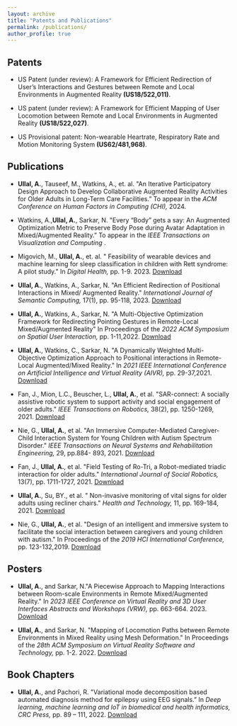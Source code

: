 ```yaml
---
layout: archive
title: "Patents and Publications"
permalink: /publications/
author_profile: true
---
```


<h2>Patents</h2>

* US Patent (under review): A Framework for Efficient Redirection of User’s Interactions and Gestures between Remote and Local Environments in Augmented Reality <b>(US18/522,011)</b>.

* US patent (under review): A Framework for Efficient Mapping of User Locomotion between Remote and Local Environments in Augmented Reality <b>(US18/522,027)</b>.

* US Provisional patent: Non-wearable Heartrate, Respiratory Rate and Motion Monitoring System <b>(US62/481,968)</b>.

<h2>Publications</h2>

* **Ullal, A.**, Tauseef, M., Watkins, A., et. al. "An Iterative Participatory Design Approach to Develop Collaborative Augmented Reality Activities for Older Adults in Long-Term Care Facilities.” To appear in the <i>ACM Conference on Human Factors in Computing (CHI),</i> 2024.

* Watkins, A.,**Ullal, A.**, Sarkar, N. "Every “Body” gets a say: An Augmented Optimization Metric to Preserve Body Pose during Avatar Adaptation in Mixed/Augmented Reality.” To appear in the <i>IEEE Transactions on Visualization and Computing </i>.

* Migovich, M., **Ullal, A.**, et. al. " Feasibility of wearable devices and machine learning for sleep classification in children with Rett syndrome: A pilot study." In <i>Digital Health,</i> pp. 1-9. 2023. <a href = "https://journals.sagepub.com/doi/full/10.1177/20552076231191622">Download</a>

* **Ullal, A.**, Watkins, A., Sarkar, N. "An Efficient Redirection of Positional Interactions in Mixed/ Augmented Reality." <i>International Journal of Semantic Computing, </i> 17(1), pp. 95-118, 2023. <a href ="https://www.worldscientific.com/doi/abs/10.1142/S1793351X22490022">Download</a>

* **Ullal, A.**, Watkins, A., Sarkar, N. "A Multi-Objective Optimization Framework for Redirecting Pointing Gestures in Remote-Local Mixed/Augmented Reality" In Proceedings of the <i>2022 ACM Symposium on Spatial User Interaction, </i> pp. 1-11,2022. <a href = "https://dl.acm.org/doi/abs/10.1145/3565970.3567681">Download</a>

* **Ullal, A.**, Watkins, C., Sarkar, N. "A Dynamically Weighted Multi-Objective Optimization Approach to Positional interactions in Remote-Local Augmented/Mixed Reality." In <i>2021 IEEE International Conference on Artificial Intelligence and Virtual Reality (AIVR),</i> pp. 29-37,2021. <a href = "https://ieeexplore.ieee.org/abstract/document/9644349">Download</a>

* Fan, J., Mion, L.C., Beuscher, L., **Ullal, A.**, et al. "SAR-connect: A socially assistive robotic system to support activity and social engagement of older adults." <i>IEEE Transactions on Robotics, </i> 38(2), pp. 1250-1269, 2021. <a href = "https://ieeexplore.ieee.org/abstract/document/9508157">Download</a>

* Nie, G., **Ullal, A.**, et al. "An Immersive Computer-Mediated Caregiver-Child Interaction System for Young Children with Autism Spectrum Disorder." <i>IEEE Transactions on Neural Systems and Rehabilitation Engineering, </i>29, pp.884- 893, 2021. <a href = "https://ieeexplore.ieee.org/abstract/document/9422789">Download</a>

* Fan, J., **Ullal, A.**, et al. "Field Testing of Ro-Tri, a Robot-mediated triadic interaction for older adults." <i>International Journal of Social Robotics, </i>13(7), pp. 1711-1727, 2021. <a href = "https://link.springer.com/article/10.1007/s12369-021-00760-2">Download</a>

* **Ullal, A.**, Su, BY., et al. " Non-invasive monitoring of vital signs for older adults using recliner chairs." <i>Health and Technology, </i> 11, pp. 169-184, 2021. <a href = "https://link.springer.com/article/10.1007/s12553-020-00503-9">Download</a>

* Nie, G., **Ullal, A.**, et al. "Design of an intelligent and immersive system to facilitate the social interaction between caregivers and young children with autism." In Proceedings of the <i>2019 HCI International Conference, </i> pp. 123-132,2019. <a href = "https://link.springer.com/chapter/10.1007/978-3-030-23563-5_11">Download</a>

<h2>Posters</h2>

* **Ullal, A.**, and Sarkar, N."A Piecewise Approach to Mapping Interactions between Room-scale Environments in Remote Mixed/Augmented Reality." In <i>2023 IEEE Conference on Virtual Reality and 3D User Interfaces Abstracts and Workshops (VRW), </i> pp. 663-664. 2023. <a href = "https://ieeexplore.ieee.org/abstract/document/10108647">Download</a>

* **Ullal, A.**, and Sarkar, N. "Mapping of Locomotion Paths between Remote Environments in Mixed Reality using Mesh Deformation." In Proceedings of the <i>28th ACM Symposium on Virtual Reality Software and Technology, </i> pp. 1-2. 2022. <a href = "https://dl.acm.org/doi/abs/10.1145/3562939.3565665">Download</a>

<h2>Book Chapters</h2>

* **Ullal, A.**, and Pachori, R. "Variational mode decomposition based automated diagnosis method for epilepsy using EEG signals.” In <i>Deep learning, machine learning and IoT in biomedical and health informatics, CRC Press, </i>pp. 89 – 111, 2022. <a href = "https://www.taylorfrancis.com/chapters/edit/10.1201/9780367548445-7/variational-mode-decomposition-based-automated-diagnosis-method-epilepsy-using-eeg-signals-akshith-ullal-ram-bilas-pachori">Download</a>
